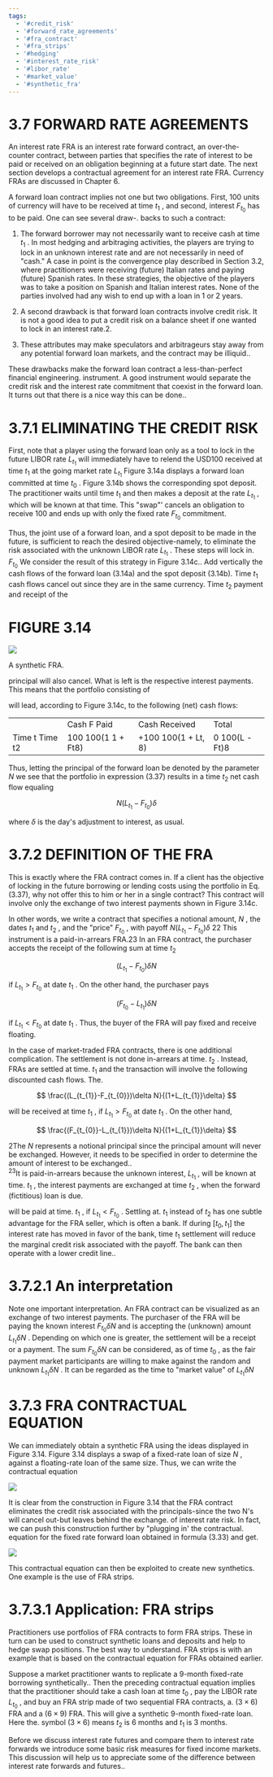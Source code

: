 ```yaml
---
tags:
  - '#credit_risk'
  - '#forward_rate_agreements'
  - '#fra_contract'
  - '#fra_strips'
  - '#hedging'
  - '#interest_rate_risk'
  - '#libor_rate'
  - '#market_value'
  - '#synthetic_fra'
---
```

# 3.7 FORWARD RATE AGREEMENTS  

An interest rate FRA is an interest rate forward contract, an over-the-counter contract, between parties that specifies the rate of interest to be paid or received on an obligation beginning at a future start date. The next section develops a contractual agreement for an interest rate FRA. Currency FRAs are discussed in Chapter 6.  

A forward loan contract implies not one but two obligations. First, 100 units of currency will have to be received at time $t_{1}$ , and second, interest $F_{t_{0}}$ has to be paid. One can see several draw-. backs to such a contract:  

1. The forward borrower may not necessarily want to receive cash at time $t_{1}$ . In most hedging and arbitraging activities, the players are trying to lock in an unknown interest rate and are not necessarily in need of "cash." A case in point is the convergence play described in Section 3.2, where practitioners were receiving (future) Italian rates and paying (future) Spanish rates. In these strategies, the objective of the players was to take a position on Spanish and Italian interest rates. None of the parties involved had any wish to end up with a loan in 1 or 2 years.  

2. A second drawback is that forward loan contracts involve credit risk. It is not a good idea to put a credit risk on a balance sheet if one wanted to lock in an interest rate.2.  

3. These attributes may make speculators and arbitrageurs stay away from any potential forward loan markets, and the contract may be illiquid..  

These drawbacks make the forward loan contract a less-than-perfect financial engineering. instrument. A good instrument would separate the credit risk and the interest rate commitment that coexist in the forward loan. It turns out that there is a nice way this can be done..  

# 3.7.1 ELIMINATING THE CREDIT RISK  

First, note that a player using the forward loan only as a tool to lock in the future LIBOR rate $L_{t_{1}}$ will immediately have to relend the USD100 received at time $t_{1}$ at the going market rate $L_{t_{1}}$ Figure 3.14a displays a forward loan committed at time $t_{0}$ . Figure 3.14b shows the corresponding spot deposit. The practitioner waits until time $t_{1}$ and then makes a deposit at the rate $L_{t_{1}}$ , which will be known at that time. This "swap"' cancels an obligation to receive 100 and ends up with only the fixed rate $F_{t_{0}}$ commitment.  

Thus, the joint use of a forward loan, and a spot deposit to be made in the future, is sufficient to reach the desired objective-namely, to eliminate the risk associated with the unknown LIBOR rate $L_{t_{1}}$ . These steps will lock in. $F_{t_{0}}$ We consider the result of this strategy in Figure 3.14c.. Add vertically the cash flows of the forward loan (3.14a) and the spot deposit (3.14b). Time $t_{1}$ cash flows cancel out since they are in the same currency. Time $t_{2}$ payment and receipt of the  

# FIGURE 3.14  

![](images/7816ab9155aaaf53a074a4dd57f42f447791037bef99270512e217b1166c65cd.jpg)  

A synthetic FRA.  

principal will also cancel. What is left is the respective interest payments. This means that the portfolio consisting of  

will lead, according to Figure 3.14c, to the following (net) cash flows:  

<html><body><table><tr><td></td><td>Cash F Paid</td><td>Cash Received</td><td>Total</td></tr><tr><td>Time t Time t2</td><td>100 100(1 1 + Ft8)</td><td>+100 100(1 + Lt, 8)</td><td>0 100(L -Ft)8</td></tr></table></body></html>  

Thus, letting the principal of the forward loan be denoted by the parameter $N$ we see that the portfolio in expression (3.37) results in a time $t_{2}$ net cash flow equaling  

$$
N(L_{t_{1}}-F_{t_{0}})\delta
$$  

where $\delta$ is the day's adjustment to interest, as usual.  

# 3.7.2 DEFINITION OF THE FRA  

This is exactly where the FRA contract comes in. If a client has the objective of locking in the future borrowing or lending costs using the portfolio in Eq. (3.37), why not offer this to him or her in a single contract? This contract will involve only the exchange of two interest payments shown in Figure 3.14c.  

In other words, we write a contract that specifies a notional amount, $N$ , the dates $t_{1}$ and $t_{2}$ , and the "price" $F_{t_{0}}$ , with payoff $N(L_{t_{1}}-F_{t_{0}})\delta$ 22 This instrument is a paid-in-arrears FRA.23 In an FRA contract, the purchaser accepts the receipt of the following sum at time $t_{2}$  

$$
(L_{t_{1}}-F_{t_{0}})\delta N
$$  

if $L_{t_{1}}>F_{t_{0}}$ at date $t_{1}$ . On the other hand, the purchaser pays  

$$
(F_{t_{0}}-L_{t_{1}})\delta N
$$  

if $L_{t_{1}}<F_{t_{0}}$ at date $t_{1}$ . Thus, the buyer of the FRA will pay fixed and receive floating.  

In the case of market-traded FRA contracts, there is one additional complication. The settlement is not done in-arrears at time. $t_{2}$ . Instead, FRAs are settled at time. $t_{1}$ and the transaction will involve the following discounted cash flows. The.  

$$
\frac{(L_{t_{1}}-F_{t_{0}})\delta N}{(1+L_{t_{1}}\delta}
$$  

will be received at time $t_{1}$ , if $L_{t_{1}}>F_{t_{0}}$ at date $t_{1}$ . On the other hand,  

$$
\frac{(F_{t_{0}}-L_{t_{1}})\delta N}{(1+L_{t_{1}}\delta}
$$  

2The $N$ represents a notional principal since the principal amount will never be exchanged. However, it needs to be specified in order to determine the amount of interest to be exchanged..   
$^{23}\mathrm{It}$ is paid-in-arrears because the unknown interest, $L_{t_{1}}$ , will be known at time. $t_{1}$ , the interest payments are exchanged at time $t_{2}$ , when the forward (fictitious) loan is due.  

will be paid at time. $t_{1}$ , if $L_{t_{1}}<F_{t_{0}}$ . Settling at. $t_{1}$ instead of $t_{2}$ has one subtle advantage for the FRA seller, which is often a bank. If during $[t_{0},t_{1}]$ the interest rate has moved in favor of the bank, time $t_{1}$ settlement will reduce the marginal credit risk associated with the payoff. The bank can then operate with a lower credit line..  

# 3.7.2.1 An interpretation  

Note one important interpretation. An FRA contract can be visualized as an exchange of two interest payments. The purchaser of the FRA will be paying the known interest $F_{t_{0}}\delta N$ and is accepting the (unknown) amount $L_{t_{1}}\delta N$ . Depending on which one is greater, the settlement will be a receipt or a payment. The sum $F_{t_{0}}\delta N$ can be considered, as of time $t_{0}$ , as the fair payment market participants are willing to make against the random and unknown $L_{t_{1}}\delta N$ . It can be regarded as the time to "market value" of $L_{t_{1}}\delta N$  

# 3.7.3 FRA CONTRACTUAL EQUATION  

We can immediately obtain a synthetic FRA using the ideas displayed in Figure 3.14. Figure 3.14 displays a swap of a fixed-rate loan of size $N$ , against a floating-rate loan of the same size. Thus, we can write the contractual equation  

![](images/d15330324c48d13395276204eab0d0bb5c8e586b8c5a809dca1979378943f8da.jpg)  

It is clear from the construction in Figure 3.14 that the FRA contract eliminates the credit risk associated with the principals-since the two N's will cancel out-but leaves behind the exchange. of interest rate risk. In fact, we can push this construction further by "plugging in' the contractual. equation for the fixed rate forward loan obtained in formula (3.33) and get.  

![](images/3dfe28c6c54f4dec98a386753feb70b4d67eaa566f903fcd6207f495b39d9093.jpg)  

This contractual equation can then be exploited to create new synthetics. One example is the use of FRA strips.  

# 3.7.3.1 Application: FRA strips  

Practitioners use portfolios of FRA contracts to form FRA strips. These in turn can be used to construct synthetic loans and deposits and help to hedge swap positions. The best way to understand. FRA strips is with an example that is based on the contractual equation for FRAs obtained earlier.  

Suppose a market practitioner wants to replicate a 9-month fixed-rate borrowing synthetically.. Then the preceding contractual equation implies that the practitioner should take a cash loan at time $t_{0}$ , pay the LIBOR rate $L_{t_{0}}$ , and buy an FRA strip made of two sequential FRA contracts, a. $(3\times6)$ FRA and a $(6\times9)$ FRA. This will give a synthetic 9-month fixed-rate loan. Here the. symbol $(3\times6)$ means $t_{2}$ is 6 months and $t_{1}$ is 3 months.  

Before we discuss interest rate futures and compare them to interest rate forwards we introduce some basic risk measures for fixed income markets. This discussion will help us to appreciate some of the difference between interest rate forwards and futures..  
